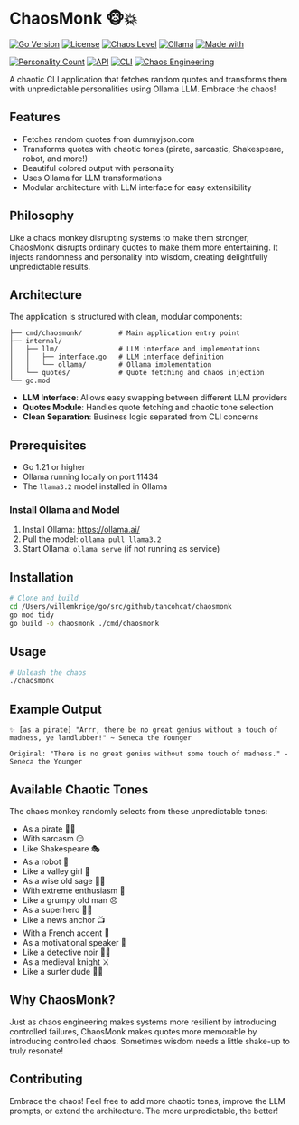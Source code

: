 # ChaosMonk 🐵💥

[![Go Version](https://img.shields.io/badge/Go-1.21+-00ADD8?style=for-the-badge&logo=go)](https://golang.org/)
[![License](https://img.shields.io/badge/License-MIT-green?style=for-the-badge)](LICENSE)
[![Chaos Level](https://img.shields.io/badge/Chaos%20Level-💥%20MAXIMUM-red?style=for-the-badge)]()
[![Ollama](https://img.shields.io/badge/Powered%20by-Ollama-FF6B35?style=for-the-badge&logo=ollama)](https://ollama.ai/)
[![Made with](https://img.shields.io/badge/Made%20with-❤️%20%26%20☕-yellow?style=for-the-badge)]()

[![Personality Count](https://img.shields.io/badge/Personalities-15%2B-purple?style=flat-square)]()
[![API](https://img.shields.io/badge/Quotes%20API-DummyJSON-blue?style=flat-square)](https://dummyjson.com/)
[![CLI](https://img.shields.io/badge/Interface-CLI-brightgreen?style=flat-square)]()
[![Chaos Engineering](https://img.shields.io/badge/Philosophy-Chaos%20Engineering-orange?style=flat-square)]()

A chaotic CLI application that fetches random quotes and transforms them with unpredictable personalities using Ollama LLM. Embrace the chaos!

## Features

- Fetches random quotes from dummyjson.com
- Transforms quotes with chaotic tones (pirate, sarcastic, Shakespeare, robot, and more!)
- Beautiful colored output with personality
- Uses Ollama for LLM transformations
- Modular architecture with LLM interface for easy extensibility

## Philosophy

Like a chaos monkey disrupting systems to make them stronger, ChaosMonk disrupts ordinary quotes to make them more entertaining. It injects randomness and personality into wisdom, creating delightfully unpredictable results.

## Architecture

The application is structured with clean, modular components:

```
├── cmd/chaosmonk/         # Main application entry point
├── internal/
│   ├── llm/               # LLM interface and implementations
│   │   ├── interface.go   # LLM interface definition
│   │   └── ollama/        # Ollama implementation
│   └── quotes/            # Quote fetching and chaos injection
└── go.mod
```

- **LLM Interface**: Allows easy swapping between different LLM providers
- **Quotes Module**: Handles quote fetching and chaotic tone selection
- **Clean Separation**: Business logic separated from CLI concerns

## Prerequisites

- Go 1.21 or higher
- Ollama running locally on port 11434
- The `llama3.2` model installed in Ollama

### Install Ollama and Model

1. Install Ollama: https://ollama.ai/
2. Pull the model: `ollama pull llama3.2`
3. Start Ollama: `ollama serve` (if not running as service)

## Installation

```bash
# Clone and build
cd /Users/willemkrige/go/src/github/tahcohcat/chaosmonk
go mod tidy
go build -o chaosmonk ./cmd/chaosmonk
```

## Usage

```bash
# Unleash the chaos
./chaosmonk
```

## Example Output

```
✨ [as a pirate] "Arrr, there be no great genius without a touch of madness, ye landlubber!" ~ Seneca the Younger

Original: "There is no great genius without some touch of madness." - Seneca the Younger
```

## Available Chaotic Tones

The chaos monkey randomly selects from these unpredictable tones:
- As a pirate 🏴‍☠️
- With sarcasm 😏
- Like Shakespeare 🎭
- As a robot 🤖
- Like a valley girl 💅
- As a wise old sage 🧙‍♂️
- With extreme enthusiasm 🎉
- Like a grumpy old man 😠
- As a superhero 🦸‍♂️
- Like a news anchor 📺
- With a French accent 🥖
- As a motivational speaker 💪
- Like a detective noir 🕵️‍♂️
- As a medieval knight ⚔️
- Like a surfer dude 🏄‍♂️

## Why ChaosMonk?

Just as chaos engineering makes systems more resilient by introducing controlled failures, ChaosMonk makes quotes more memorable by introducing controlled chaos. Sometimes wisdom needs a little shake-up to truly resonate!

## Contributing

Embrace the chaos! Feel free to add more chaotic tones, improve the LLM prompts, or extend the architecture. The more unpredictable, the better!